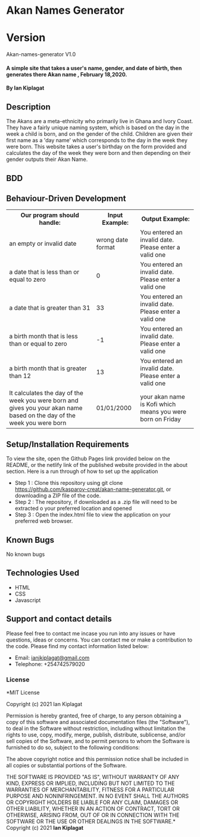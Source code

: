 # Akan Names Generator

# Version

Akan-names-generator V1.0

#### A simple site that takes a user's name, gender, and date of birth, then generates there Akan name , February 18,2020.

#### By **Ian Kiplagat**

## Description

The Akans are a meta-ethnicity who primarily live in Ghana and Ivory Coast. They have a fairly unique naming system, which is based on the day in the week a child is born, and on the gender of the child. Children are given their first name as a 'day name' which corresponds to the day in the week they were born. This website takes a user's birthday on the form provided and calculates the day of the week they were born and then depending on their gender outputs their Akan Name.

## BDD

<!DOCTYPE html>
<html>
<head>
</head>
<body>

<h2>Behaviour-Driven Development</h2>

<table>
  <tr>
    <th>Our program should handle:</th>
    <th>Input Example:</th>
    <th>Output Example:</th>
  </tr>
  <tr>
    <td>an empty or invalid date</td>
    <td>wrong date format</td>
    <td>You entered an invalid date. Please enter a valid one</td>
  </tr>
  <tr>
    <td>a date that is less than or equal to zero</td>
    <td>0</td>
    <td>You entered an invalid date. Please enter a valid one</td>
  </tr>
  <tr>
    <td>a date that is greater than 31</td>
    <td>33</td>
    <td>You entered an invalid date. Please enter a valid one</td>
  </tr>
  <tr>
    <td>a birth month that is less than or equal to zero</td>
    <td>-1</td>
    <td>You entered an invalid date. Please enter a valid one</td>
  </tr>
  <tr>
    <td>a birth month that is greater than 12</td>
    <td>13</td>
    <td>You entered an invalid date. Please enter a valid one</td>
  </tr>
  <tr>
    <td>It calculates the day of the week you were born and gives you your akan name based on the day of the week you were born</td>
    <td>01/01/2000</td>
    <td>your akan name is Kofi which means you were born on Friday</td>
  </tr>
</table>

</body>
</html>


## Setup/Installation Requirements

To view the site, open the Github Pages link provided below on the README, or the netlify link of the published website provided in the about section. Here is a run through of how to set up the application

- Step 1 : Clone this repository using git clone https://github.com/kasparov-creat/akan-name-generator.git, or downloading a ZIP file of the code.
- Step 2 : The repository, if downloaded as a .zip file will need to be extracted o your preferred location and opened
- Step 3 : Open the index.html file to view the application on your preferred web browser.

## Known Bugs

No known bugs

## Technologies Used

- HTML
- CSS
- Javascript

## Support and contact details

Please feel free to contact me incase you run into any issues or have questions, ideas or concerns. You can contact me or make a contribution to the code. Please find my contact information listed below:

- Email: ianjkiplagat@gmail.com
- Telephone: +254742579020

### License

\*MIT License

Copyright (c) 2021 Ian Kiplagat

Permission is hereby granted, free of charge, to any person obtaining a copy
of this software and associated documentation files (the "Software"), to deal
in the Software without restriction, including without limitation the rights
to use, copy, modify, merge, publish, distribute, sublicense, and/or sell
copies of the Software, and to permit persons to whom the Software is
furnished to do so, subject to the following conditions:

The above copyright notice and this permission notice shall be included in all
copies or substantial portions of the Software.

THE SOFTWARE IS PROVIDED "AS IS", WITHOUT WARRANTY OF ANY KIND, EXPRESS OR
IMPLIED, INCLUDING BUT NOT LIMITED TO THE WARRANTIES OF MERCHANTABILITY,
FITNESS FOR A PARTICULAR PURPOSE AND NONINFRINGEMENT. IN NO EVENT SHALL THE
AUTHORS OR COPYRIGHT HOLDERS BE LIABLE FOR ANY CLAIM, DAMAGES OR OTHER
LIABILITY, WHETHER IN AN ACTION OF CONTRACT, TORT OR OTHERWISE, ARISING FROM,
OUT OF OR IN CONNECTION WITH THE SOFTWARE OR THE USE OR OTHER DEALINGS IN THE
SOFTWARE.\*
Copyright (c) 2021 **Ian Kiplagat**

